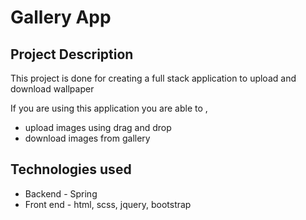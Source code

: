 # Gallery App
## Project Description

This project is done for creating a full stack application to upload and download wallpaper

If you are using this application you are able to ,
- upload images using drag and drop
- download images from gallery

## Technologies used

- Backend - Spring 
- Front end - html, scss, jquery, bootstrap
